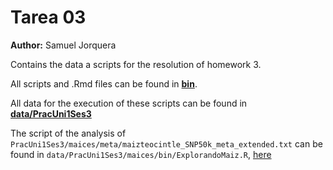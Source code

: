 # Tarea 03
**Author:** Samuel Jorquera

Contains the data a scripts for the resolution of homework 3.

All scripts and .Rmd files can be found in [**bin**](bin/).

All data for the execution of these scripts can be found in [**data/PracUni1Ses3**](data/PracUni1Ses3)

The script of the analysis of ```PracUni1Ses3/maices/meta/maizteocintle_SNP50k_meta_extended.txt``` can be found in ```data/PracUni1Ses3/maices/bin/ExplorandoMaiz.R```, [here](data/PracUni1Ses3/maices/bin/)
